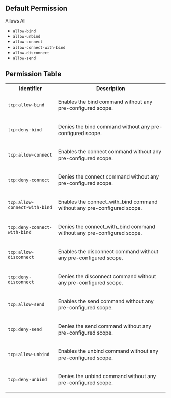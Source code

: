 ## Default Permission

Allows All

- `allow-bind`
- `allow-unbind`
- `allow-connect`
- `allow-connect-with-bind`
- `allow-disconnect`
- `allow-send`

## Permission Table

<table>
<tr>
<th>Identifier</th>
<th>Description</th>
</tr>


<tr>
<td>

`tcp:allow-bind`

</td>
<td>

Enables the bind command without any pre-configured scope.

</td>
</tr>

<tr>
<td>

`tcp:deny-bind`

</td>
<td>

Denies the bind command without any pre-configured scope.

</td>
</tr>

<tr>
<td>

`tcp:allow-connect`

</td>
<td>

Enables the connect command without any pre-configured scope.

</td>
</tr>

<tr>
<td>

`tcp:deny-connect`

</td>
<td>

Denies the connect command without any pre-configured scope.

</td>
</tr>

<tr>
<td>

`tcp:allow-connect-with-bind`

</td>
<td>

Enables the connect_with_bind command without any pre-configured scope.

</td>
</tr>

<tr>
<td>

`tcp:deny-connect-with-bind`

</td>
<td>

Denies the connect_with_bind command without any pre-configured scope.

</td>
</tr>

<tr>
<td>

`tcp:allow-disconnect`

</td>
<td>

Enables the disconnect command without any pre-configured scope.

</td>
</tr>

<tr>
<td>

`tcp:deny-disconnect`

</td>
<td>

Denies the disconnect command without any pre-configured scope.

</td>
</tr>

<tr>
<td>

`tcp:allow-send`

</td>
<td>

Enables the send command without any pre-configured scope.

</td>
</tr>

<tr>
<td>

`tcp:deny-send`

</td>
<td>

Denies the send command without any pre-configured scope.

</td>
</tr>

<tr>
<td>

`tcp:allow-unbind`

</td>
<td>

Enables the unbind command without any pre-configured scope.

</td>
</tr>

<tr>
<td>

`tcp:deny-unbind`

</td>
<td>

Denies the unbind command without any pre-configured scope.

</td>
</tr>
</table>

